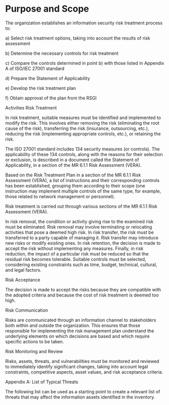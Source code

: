  # Purpose and Scope
The organization establishes an information security risk treatment process to:

a) Select risk treatment options, taking into account the results of risk assessment

b) Determine the necessary controls for risk treatment

c) Compare the controls determined in point b) with those listed in Appendix A of ISO/IEC 27001 standard

d) Prepare the Statement of Applicability

e) Develop the risk treatment plan

f) Obtain approval of the plan from the RSGI

Activities
Risk Treatment

In risk treatment, suitable measures must be identified and implemented to modify the risk. This involves either removing the risk (eliminating the root cause of the risk), transferring the risk (insurance, outsourcing, etc.), reducing the risk (implementing appropriate controls, etc.), or retaining the risk.

The ISO 27001 standard includes 134 security measures (or controls). The applicability of these 134 controls, along with the reasons for their selection or exclusion, is described in a document called the Statement of Applicability, in a section of the MR 6.1.1 Risk Assessment (VERA).

Based on the Risk Treatment Plan in a section of the MR 6.1.1 Risk Assessment (VERA), a list of instructions and their corresponding controls has been established, grouping them according to their scope (one instruction may implement multiple controls of the same type, for example, those related to network management or personnel).

Risk treatment is carried out through various sections of the MR 6.1.1 Risk Assessment (VERA).

In risk removal, the condition or activity giving rise to the examined risk must be eliminated. Risk removal may involve terminating or relocating activities that pose a deemed high risk. In risk transfer, the risk must be transferred to a party capable of managing it. Risk transfer may introduce new risks or modify existing ones. In risk retention, the decision is made to accept the risk without implementing any measures. Finally, in risk reduction, the impact of a particular risk must be reduced so that the residual risk becomes tolerable. Suitable controls must be selected, considering existing constraints such as time, budget, technical, cultural, and legal factors.

Risk Acceptance

The decision is made to accept the risks because they are compatible with the adopted criteria and because the cost of risk treatment is deemed too high.

Risk Communication

Risks are communicated through an information channel to stakeholders both within and outside the organization. This ensures that those responsible for implementing the risk management plan understand the underlying elements on which decisions are based and which require specific actions to be taken.

Risk Monitoring and Review

Risks, assets, threats, and vulnerabilities must be monitored and reviewed to immediately identify significant changes, taking into account legal constraints, competitive aspects, asset values, and risk acceptance criteria.

Appendix A: List of Typical Threats

The following list can be used as a starting point to create a relevant list of threats that may affect the information assets identified in the inventory.